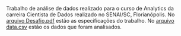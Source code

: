 Trabalho de análise de dados realizado para o curso de Analytics da carreira Cientista de Dados realizado no SENAI/SC, Florianópolis.
No [arquivo Desafio.pdf](https://github.com/willsilvano/datascience/blob/master) estão as especificações do trabalho.
No [arquivo data.csv](https://github.com/willsilvano/datascience/blob/master) estão os dados que foram analisados.